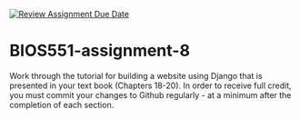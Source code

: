 [![Review Assignment Due Date](https://classroom.github.com/assets/deadline-readme-button-22041afd0340ce965d47ae6ef1cefeee28c7c493a6346c4f15d667ab976d596c.svg)](https://classroom.github.com/a/2W4IeeTs)
# BIOS551-assignment-8

Work through the tutorial for building a website using Django that is presented in your text book (Chapters 18-20). In order to receive full credit, you must commit your changes to Github regularly - at a minimum after the completion of each section.
